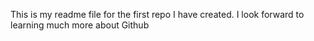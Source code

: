 This is my readme file for  the first repo I have created. I look forward to learning much more about Github  